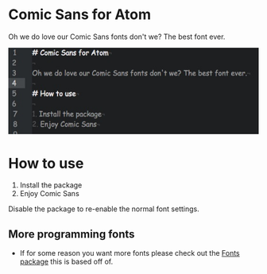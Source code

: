 # Comic Sans for Atom

Oh we do love our Comic Sans fonts don't we? The best font ever.

<img src="https://raw.githubusercontent.com/gangstead/atom-comic-sans/master/example.jpg">

# How to use

1. Install the package
2. Enjoy Comic Sans

Disable the package to re-enable the normal font settings.

## More programming fonts

* If for some reason you want more fonts please check out the [Fonts package](https://atom.io/packages/fonts) this is based off of.
